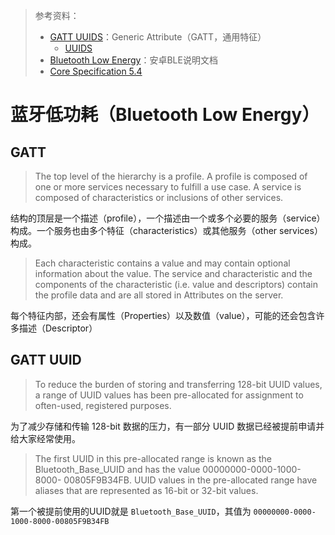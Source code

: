 > 参考资料：
>
> - [GATT UUIDS](https://www.bluetooth.com/specifications/assigned-numbers/)：Generic Attribute（GATT，通用特征）
>   - [UUIDS](https://btprodspecificationrefs.blob.core.windows.net/assigned-values/16-bit%20UUID%20Numbers%20Document.pdf)
> - [Bluetooth Low Energy](https://developer.android.com/guide/topics/connectivity/bluetooth/ble-overview)：安卓BLE说明文档
> - [Core Specification 5.4](https://www.bluetooth.com/specifications/specs/core-specification-5-4/)

# 蓝牙低功耗（Bluetooth Low Energy）

## GATT

> The top level of the hierarchy is a profile. A profile is composed of one or more services necessary to fulfill a use case. A service is composed of characteristics or inclusions of other services.

结构的顶层是一个描述（profile），一个描述由一个或多个必要的服务（service）构成。一个服务也由多个特征（characteristics）或其他服务（other services）构成。

> Each characteristic contains a value and may contain optional information about the value. The service and characteristic and the components of the characteristic (i.e. value and descriptors) contain the profile data and are all stored in Attributes on the server.

每个特征内部，还会有属性（Properties）以及数值（value），可能的还会包含许多描述（Descriptor）



## GATT UUID

> To reduce the burden of storing and transferring 128-bit UUID values, a range of UUID values has been pre-allocated for assignment to often-used, registered purposes. 

为了减少存储和传输 128-bit 数据的压力，有一部分 UUID 数据已经被提前申请并给大家经常使用。

> The first UUID in this pre-allocated range is known as the Bluetooth_Base_UUID and has the value 00000000-0000-1000-8000- 00805F9B34FB. UUID values in the pre-allocated range have aliases that are represented as 16-bit or 32-bit values. 

第一个被提前使用的UUID就是 `Bluetooth_Base_UUID`，其值为 `00000000-0000-1000-8000-00805F9B34FB`
